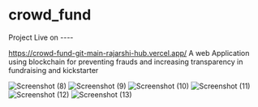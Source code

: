 # crowd_fund

Project Live on ----

https://crowd-fund-git-main-rajarshi-hub.vercel.app/
A web Application using blockchain for preventing frauds and increasing transparency  in fundraising and kickstarter


![Screenshot (8)](https://user-images.githubusercontent.com/62015785/131860322-38fc28c4-93b5-4be2-a30f-ca5666832d0d.png)
![Screenshot (9)](https://user-images.githubusercontent.com/62015785/131860386-f135298e-a895-44e4-b539-9878a130d750.png)
![Screenshot (10)](https://user-images.githubusercontent.com/62015785/131860427-cf01db4d-7199-4fc7-b310-cbb603f7003d.png)
![Screenshot (11)](https://user-images.githubusercontent.com/62015785/131860487-4a94420e-e799-4c69-a3c0-e7491dc0a4b6.png)
![Screenshot (12)](https://user-images.githubusercontent.com/62015785/131860512-2fa1100b-1d5a-4357-8f07-aa16dee70cdf.png)
![Screenshot (13)](https://user-images.githubusercontent.com/62015785/131860530-df9855f0-d13c-4d4b-bee0-d8b7232c81c3.png)

